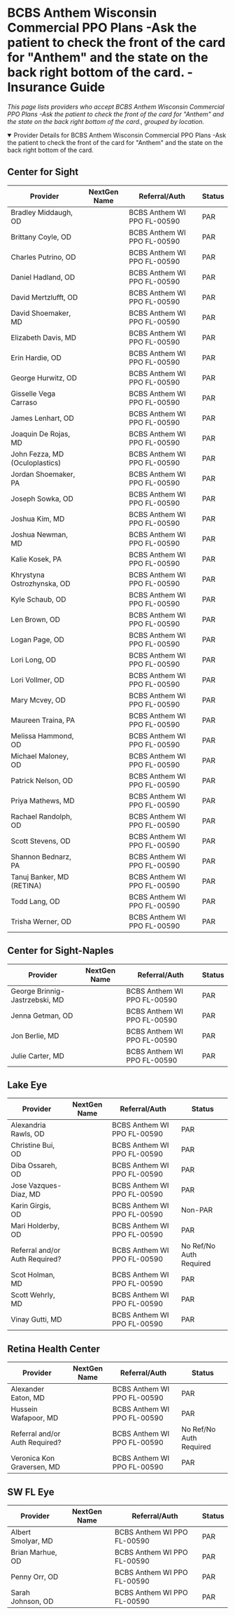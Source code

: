 # BCBS Anthem Wisconsin Commercial PPO Plans -Ask the patient to check the front of the card for "Anthem" and the state on the back right bottom of the card. - Insurance Guide

*This page lists providers who accept BCBS Anthem Wisconsin Commercial PPO Plans -Ask the patient to check the front of the card for "Anthem" and the state on the back right bottom of the card., grouped by location.*

<details open><summary>Provider Details for BCBS Anthem Wisconsin Commercial PPO Plans -Ask the patient to check the front of the card for "Anthem" and the state on the back right bottom of the card.</summary>

## Center for Sight

| Provider | NextGen Name | Referral/Auth | Status |
|----------|-------------|--------------|--------|
| Bradley Middaugh, OD |  | BCBS Anthem WI PPO FL-00590 | PAR |
| Brittany Coyle, OD |  | BCBS Anthem WI PPO FL-00590 | PAR |
| Charles Putrino, OD |  | BCBS Anthem WI PPO FL-00590 | PAR |
| Daniel Hadland, OD |  | BCBS Anthem WI PPO FL-00590 | PAR |
| David Mertzlufft, OD |  | BCBS Anthem WI PPO FL-00590 | PAR |
| David Shoemaker, MD |  | BCBS Anthem WI PPO FL-00590 | PAR |
| Elizabeth Davis, MD |  | BCBS Anthem WI PPO FL-00590 | PAR |
| Erin Hardie, OD |  | BCBS Anthem WI PPO FL-00590 | PAR |
| George Hurwitz, OD |  | BCBS Anthem WI PPO FL-00590 | PAR |
| Gisselle Vega Carraso |  | BCBS Anthem WI PPO FL-00590 | PAR |
| James Lenhart, OD |  | BCBS Anthem WI PPO FL-00590 | PAR |
| Joaquin De Rojas, MD |  | BCBS Anthem WI PPO FL-00590 | PAR |
| John Fezza, MD (Oculoplastics) |  | BCBS Anthem WI PPO FL-00590 | PAR |
| Jordan Shoemaker, PA |  | BCBS Anthem WI PPO FL-00590 | PAR |
| Joseph Sowka, OD |  | BCBS Anthem WI PPO FL-00590 | PAR |
| Joshua Kim, MD |  | BCBS Anthem WI PPO FL-00590 | PAR |
| Joshua Newman, MD |  | BCBS Anthem WI PPO FL-00590 | PAR |
| Kalie Kosek, PA |  | BCBS Anthem WI PPO FL-00590 | PAR |
| Khrystyna Ostrozhynska, OD |  | BCBS Anthem WI PPO FL-00590 | PAR |
| Kyle Schaub, OD |  | BCBS Anthem WI PPO FL-00590 | PAR |
| Len Brown, OD |  | BCBS Anthem WI PPO FL-00590 | PAR |
| Logan Page, OD |  | BCBS Anthem WI PPO FL-00590 | PAR |
| Lori Long, OD |  | BCBS Anthem WI PPO FL-00590 | PAR |
| Lori Vollmer, OD |  | BCBS Anthem WI PPO FL-00590 | PAR |
| Mary Mcvey, OD |  | BCBS Anthem WI PPO FL-00590 | PAR |
| Maureen Traina, PA |  | BCBS Anthem WI PPO FL-00590 | PAR |
| Melissa Hammond, OD |  | BCBS Anthem WI PPO FL-00590 | PAR |
| Michael Maloney, OD |  | BCBS Anthem WI PPO FL-00590 | PAR |
| Patrick Nelson, OD |  | BCBS Anthem WI PPO FL-00590 | PAR |
| Priya Mathews, MD |  | BCBS Anthem WI PPO FL-00590 | PAR |
| Rachael Randolph, OD |  | BCBS Anthem WI PPO FL-00590 | PAR |
| Scott Stevens, OD |  | BCBS Anthem WI PPO FL-00590 | PAR |
| Shannon Bednarz, PA |  | BCBS Anthem WI PPO FL-00590 | PAR |
| Tanuj Banker, MD (RETINA) |  | BCBS Anthem WI PPO FL-00590 | PAR |
| Todd Lang, OD |  | BCBS Anthem WI PPO FL-00590 | PAR |
| Trisha Werner, OD |  | BCBS Anthem WI PPO FL-00590 | PAR |

## Center for Sight-Naples

| Provider | NextGen Name | Referral/Auth | Status |
|----------|-------------|--------------|--------|
| George Brinnig-Jastrzebski, MD |  | BCBS Anthem WI PPO FL-00590 | PAR |
| Jenna Getman, OD |  | BCBS Anthem WI PPO FL-00590 | PAR |
| Jon Berlie, MD |  | BCBS Anthem WI PPO FL-00590 | PAR |
| Julie Carter, MD |  | BCBS Anthem WI PPO FL-00590 | PAR |

## Lake Eye 

| Provider | NextGen Name | Referral/Auth | Status |
|----------|-------------|--------------|--------|
| Alexandria Rawls, OD |  | BCBS Anthem WI PPO FL-00590 | PAR |
| Christine Bui, OD |  | BCBS Anthem WI PPO FL-00590 | PAR |
| Diba Ossareh, OD |  | BCBS Anthem WI PPO FL-00590 | PAR |
| Jose Vazques-Diaz, MD |  | BCBS Anthem WI PPO FL-00590 | PAR |
| Karin Girgis, OD |  | BCBS Anthem WI PPO FL-00590 | Non-PAR |
| Mari Holderby, OD |  | BCBS Anthem WI PPO FL-00590 | PAR |
| Referral and/or Auth Required? |  | BCBS Anthem WI PPO FL-00590 | No Ref/No Auth Required |
| Scot Holman, MD |  | BCBS Anthem WI PPO FL-00590 | PAR |
| Scott Wehrly, MD |  | BCBS Anthem WI PPO FL-00590 | PAR |
| Vinay Gutti, MD |  | BCBS Anthem WI PPO FL-00590 | PAR |

## Retina Health Center

| Provider | NextGen Name | Referral/Auth | Status |
|----------|-------------|--------------|--------|
| Alexander Eaton, MD |  | BCBS Anthem WI PPO FL-00590 | PAR |
| Hussein Wafapoor, MD |  | BCBS Anthem WI PPO FL-00590 | PAR |
| Referral and/or Auth Required? |  | BCBS Anthem WI PPO FL-00590 | No Ref/No Auth Required |
| Veronica Kon Graversen, MD |  | BCBS Anthem WI PPO FL-00590 | PAR |

## SW FL Eye

| Provider | NextGen Name | Referral/Auth | Status |
|----------|-------------|--------------|--------|
| Albert Smolyar, MD |  | BCBS Anthem WI PPO FL-00590 | PAR |
| Brian Marhue, OD |  | BCBS Anthem WI PPO FL-00590 | PAR |
| Penny Orr, OD |  | BCBS Anthem WI PPO FL-00590 | PAR |
| Sarah Johnson, OD |  | BCBS Anthem WI PPO FL-00590 | PAR |

</details>

